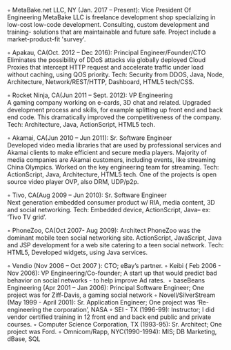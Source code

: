 

◦  MetaBake.net LLC, NY (Jan. 2017 – Present): Vice President Of Engineering
    MetaBake LLC is freelance development shop specializing in low-cost low-code development. Consulting, custom development and training- solutions that are maintainable and future safe. Project include a market-product-fit 'survey'.

◦  Apakau,  CA(Oct.  2012 – Dec 2016): Principal Engineer/Founder/CTO
    Eliminates the possibility of DDoS attacks via globally deployed Cloud Proxies that intercept HTTP request and accelerate traffic under load without caching, using QOS priority.  Tech: Security from DDOS, Java, Node, Architecture, Network/REST/HTTP, Dashboard, HTML5 tech/CSS.

◦ Rocket Ninja, CA(Jun 2011 – Sept. 2012): VP Engineering	
    A gaming company working on e-cards, 3D chat and related. Upgraded development process and skills, for example splitting up front end and back end code. This dramatically improved the competitiveness of the company. Tech: Architecture, Java, ActionScript, HTML5 tech.

◦ Akamai, CA(Jun 2010 –  Jun 2011): Sr. Software Engineer			
    Developed video media libraries that are used by professional services and Akamai clients to make efficient and secure media players. Majority of media companies are Akamai customers, including events, like streaming China Olympics. Worked on the key engineering team for streaming. Tech: ActionScript, Java, Architecture, HTML5 tech. One of the projects is open source video player OVP, also DRM, UDP/p2p.

◦ Tivo, CA(Aug 2009 – Jun 2010): Sr. Software Engineer				
    Next generation embedded consumer product w/ RIA, media content, 3D and social networking. Tech:  Embedded device, ActionScript, Java– ex: ‘Tivo TV grid’.

◦ PhoneZoo, CA(Oct 2007- Aug 2009): Architect
    PhoneZoo was the dominant mobile teen social networking site. ActionScript, JavaScript,  Java and JSP development for a web site catering to a teen social network. Tech: HTML5, Developed widgets, using Java services. 

◦ Vendio (Nov 2006 – Oct 2007 ): CTO; eBay’s partner.
◦ Keibi ( Feb 2006 - Nov 2006): VP Engineering/Co-founder; A start up that would predict bad behavior on social networks - to help improve Ad rates. 
◦ baseBeans Engineering (Apr 2001 – Jan 2006): Principal Software Engineer; One project was for Ziff-Davis, a gaming social network
◦ Novell/SilverStream (May 1999 - April 2001): Sr. Application Engineer; One project was ‘Re-engineering the corporation’, NASA
◦ SEI - TX (1996-99): Instructor;  I did vendor certified training in 12 front end and back end public and private courses.
◦ Computer Science Corporation, TX (1993-95): Sr. Architect; One project was Ford.
◦ Omnicom/Rapp, NYC(1990-1994): MIS; DB Marketing, dBase, SQL
